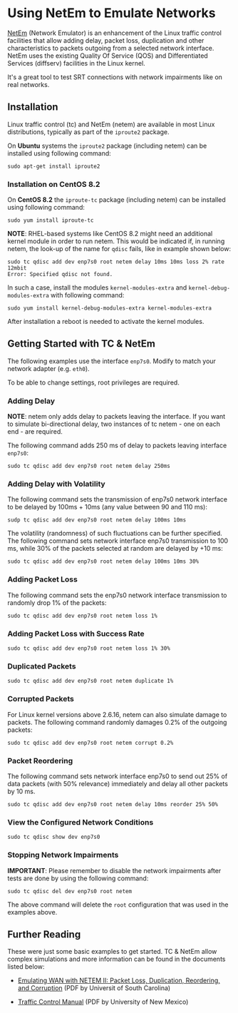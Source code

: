 # Using NetEm to Emulate Networks

[NetEm](https://www.linux.org/docs/man8/tc-netem.html) (Network  Emulator) is an enhancement of the Linux traffic control facilities that allow adding delay, packet loss, duplication and other characteristics to packets outgoing from a selected network interface.  NetEm uses the existing Quality Of Service (QOS) and Differentiated Services (diffserv) facilities in the Linux kernel.

It's a great tool to test SRT connections with network impairments like on real networks.

## Installation 

Linux traffic control (tc) and NetEm (netem) are available in most Linux distributions, typically as part of the `iproute2` package.

On **Ubuntu** systems the `iproute2` package (including netem) can be installed using following command:

```
sudo apt-get install iproute2
```

### Installation on CentOS 8.2

On **CentOS 8.2** the `iproute-tc` package (including netem) can be installed using following command:

```
sudo yum install iproute-tc
```

**NOTE**: RHEL-based systems like CentOS 8.2 might need an additional kernel module in order to run netem. This would be indicated if, in running netem, the look-up of the name for `qdisc` fails, like in example shown below:

```
sudo tc qdisc add dev enp7s0 root netem delay 10ms 10ms loss 2% rate 12mbit
Error: Specified qdisc not found.
```

In such a case, install the modules `kernel-modules-extra` and `kernel-debug-modules-extra` with following command:

```
sudo yum install kernel-debug-modules-extra kernel-modules-extra
```

After installation a reboot is needed to activate the kernel modules.

## Getting Started with TC & NetEm

The following examples use the interface `enp7s0`. Modify to match your network adapter (e.g. `eth0`).

To be able to change settings, root privileges are required.

### Adding Delay

**NOTE**: netem only adds delay to packets leaving the interface. If you want to simulate bi-directional delay, two instances of tc netem - one on each end - are required. 

The following command adds 250 ms of delay to packets leaving interface `enp7s0`:

```
sudo tc qdisc add dev enp7s0 root netem delay 250ms
```

### Adding Delay with Volatility

The following command sets the transmission of enp7s0 network interface to be delayed by 100ms + 10ms (any value between 90 and 110 ms):

```
sudp tc qdisc add dev enp7s0 root netem delay 100ms 10ms
```

The volatility (randomness) of such fluctuations can be further  specified. The following command sets network interface enp7s0  transmission to 100 ms, while 30% of the packets selected at random are delayed by +10 ms:

```
sudo tc qdisc add dev enp7s0 root netem delay 100ms 10ms 30%
```

### Adding Packet Loss

The following command sets the enp7s0 network interface transmission to randomly drop 1% of the packets:

```
sudo tc qdisc add dev enp7s0 root netem loss 1%
```

### Adding Packet Loss with Success Rate

```
sudo tc qdisc add dev enp7s0 root netem loss 1% 30%
```

### Duplicated Packets

```
sudo tc qdisc add dev enp7s0 root netem duplicate 1%
```

### Corrupted Packets

For Linux kernel versions above 2.6.16, netem can also simulate damage to packets. The following command randomly damages 0.2% of the outgoing packets:

```
sudo tc qdisc add dev enp7s0 root netem corrupt 0.2%
```

### Packet Reordering

The following command sets network interface enp7s0 to send out 25% of data packets (with 50% relevance) immediately and delay all other packets by 10 ms.

```
sudo tc qdisc add dev enp7s0 root netem delay 10ms reorder 25% 50%
```

### View the Configured Network Conditions

    sudo tc qdisc show dev enp7s0

### Stopping Network Impairments

**IMPORTANT**: Please remember to disable the network impairments after tests are done by using the following command:

```
sudo tc qdisc del dev enp7s0 root netem
```

The above command will delete the `root` configuration that was used in the examples above.

## Further Reading

These were just some basic examples to get started. TC & NetEm allow complex simulations and more information can be found in the documents listed below:

- [Emulating WAN with NETEM II: Packet Loss, Duplication, Reordering, and Corruption](http://ce.sc.edu/cyberinfra/workshops/Material/NTP/Lab%204.pdf) (PDF by Universit of South Carolina)

- [Traffic Control Manual](https://www.cs.unm.edu/~crandall/netsfall13/TCtutorial.pdf) (PDF by University of New Mexico)

